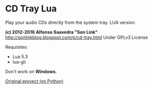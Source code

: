 # CD Tray Lua
Play your audio CDs directly from the system tray. LUA version

**(c) 2012-2016 Alfonso Saavedra "Son Link"**
http://sonlinkblog.blogspot.com/p/cd-tray.html
Under GPLv3 License

Requisites:

* Lua 5.3
* lua-gli

Don't work on **Windows**.

[Original proyect (on Python)](https://github.com/son-link/CD-Tray)